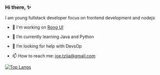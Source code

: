 ### Hi there, :sparkles:
I am young fullstack developer focus on frontend development and nodejs 
- :hammer: I'm working on [Rong UI](https://github.com/TingzhouJia/Rong)
- 🌱 I’m currently learning Java and Python
- 🤔 I’m looking for help with DevsOp

- 📫 How to reach me: joe.tzjia@gmail.com

[![Top Langs](https://github-readme-stats.vercel.app/api/top-langs/?username=TingzhouJia&layout=compact)](https://github.com/anuraghazra/github-readme-stats)

<!--
**TingzhouJia/TingzhouJia** is a ✨ _special_ ✨ repository because its `README.md` (this file) appears on your GitHub profile.

Here are some ideas to get you started:

-->
